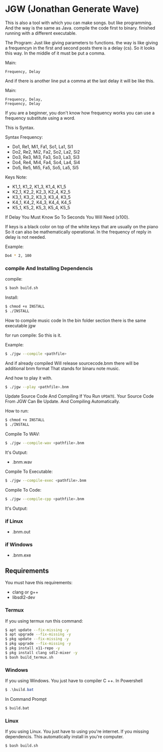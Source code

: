 # JGW (Jonathan Generate Wave)

This is also a tool with which you can make songs. but like programming. And the way is the same as Java. compile the code first to binary. 
finished running with a different executable.

The Program:
Just like giving parameters to functions. the way is like giving a frequencyn in the first and second posts there is a delay (cs).
So it looks this way. In the middle of it must be put a comma.

Main:
```text
Frequency, Delay
```

And if there is another line put a comma at the last delay it will be like this.

Main:
```text
Frequency, Delay,
Frequency, Delay
```

If you are a beginner, you don't know how frequency works you can use a frequency substitute using a word.

This is Syntax.

Syntax Frequency:

- Do1, Re1, Mi1, Fa1, So1, La1, Si1
- Do2, Re2, Mi2, Fa2, So2, La2, Si2
- Do3, Re3, Mi3, Fa3, So3, La3, Si3
- Do4, Re4, Mi4, Fa4, So4, La4, Si4
- Do5, Re5, Mi5, Fa5, So5, La5, Si5

Keys Note:

- K1_1, K1_2, K1_3, K1_4, K1_5
- K2_1, K2_2, K2_3, K2_4, K2_5
- K3_1, K3_2, K3_3, K3_4, K3_5
- K4_1, K4_2, K4_3, K4_4, K4_5
- K5_1, K5_2, K5_3, K5_4, K5_5

If Delay You Must Know So To Seconds You Will Need (x100).

If keys is a black color on top of the white keys that are usually on the piano
So it can also be mathematically operational. In the frequency of reply in delay is not needed. 

Example:

```bash
Do4 * 2, 100
```

### compile And Installing Dependencis

compile:
```bash
$ bash build.sh
```

Install:
```bash
$ chmod +x INSTALL
$ ./INSTALL
```

How to compile music code
In the bin folder section there is the same executable jgw

for run compile:
So this is it.

Example:
```bash
$ ./jgw --compile <pathfile>
```

And if already compiled
Will release sourcecode.bnm there will be additional bnm format
That stands for binaru note music.

And how to play it with. 

```bash
$ ./jgw --play <pathfile>.bnm
```

Update Source Code And Compiling
If You Run `UPDATE`. Your Source Code From JGW Can Be Update.
And Compiling Automatically.

How to run:

```bash
$ chmod +x INSTALL
$ ./INSTALL
```

Compile To WAV:

```bash
$ ./jgw --compile-wav <pathfile>.bnm
```

It's Output:
- <pathfile>.bnm.wav


Compile To Executable:

```bash
$ ./jgw --compile-exec <pathfile>.bnm
```

Compile To Code:

```bash
$ ./jgw --compile-cpp <pathfile>.bnm
```

It's Output:
### if Linux
- <pathfile>.bnm.out

### if Windows
- <pathfile>.bnm.exe



## Requirements
You must have this requirements:
- clang or g++
- libsdl2-dev

### Termux
If you using termux run this command:
```bash
$ apt update --fix-missing -y
$ apt upgrade --fix-missing -y
$ pkg update --fix-missing -y
$ pkg upgrade --fix-missing -y
$ pkg install x11-repo -y
$ pkg install clang sdl2-mixer -y
$ bash build_termux.sh
```

### Windows
If you using Windows. You just have to compiler C ++.
In Powershell
```powershell
$ .\build.bat
```
In Command Prompt
```bash
$ build.bat
```

### Linux
If you using Linux. You just have to using you're internet.
If you missing dependencis. This automatically install in you're computer.
```bash
$ bash build.sh
```

